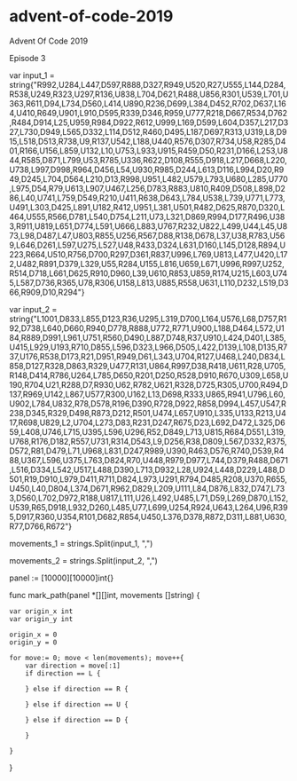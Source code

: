 # advent-of-code-2019
Advent Of Code 2019

Episode 3

var input_1 = string{"R992,U284,L447,D597,R888,D327,R949,U520,R27,U555,L144,D284,R538,U249,R323,U297,R136,U838,L704,D621,R488,U856,R301,U539,L701,U363,R611,D94,L734,D560,L414,U890,R236,D699,L384,D452,R702,D637,L164,U410,R649,U901,L910,D595,R339,D346,R959,U777,R218,D667,R534,D762,R484,D914,L25,U959,R984,D922,R612,U999,L169,D599,L604,D357,L217,D327,L730,D949,L565,D332,L114,D512,R460,D495,L187,D697,R313,U319,L8,D915,L518,D513,R738,U9,R137,U542,L188,U440,R576,D307,R734,U58,R285,D401,R166,U156,L859,U132,L10,U753,L933,U915,R459,D50,R231,D166,L253,U844,R585,D871,L799,U53,R785,U336,R622,D108,R555,D918,L217,D668,L220,U738,L997,D998,R964,D456,L54,U930,R985,D244,L613,D116,L994,D20,R949,D245,L704,D564,L210,D13,R998,U951,L482,U579,L793,U680,L285,U770,L975,D54,R79,U613,L907,U467,L256,D783,R883,U810,R409,D508,L898,D286,L40,U741,L759,D549,R210,U411,R638,D643,L784,U538,L739,U771,L773,U491,L303,D425,L891,U182,R412,U951,L381,U501,R482,D625,R870,D320,L464,U555,R566,D781,L540,D754,L211,U73,L321,D869,R994,D177,R496,U383,R911,U819,L651,D774,L591,U666,L883,U767,R232,U822,L499,U44,L45,U873,L98,D487,L47,U803,R855,U256,R567,D88,R138,D678,L37,U38,R783,U569,L646,D261,L597,U275,L527,U48,R433,D324,L631,D160,L145,D128,R894,U223,R664,U510,R756,D700,R297,D361,R837,U996,L769,U813,L477,U420,L172,U482,R891,D379,L329,U55,R284,U155,L816,U659,L671,U996,R997,U252,R514,D718,L661,D625,R910,D960,L39,U610,R853,U859,R174,U215,L603,U745,L587,D736,R365,U78,R306,U158,L813,U885,R558,U631,L110,D232,L519,D366,R909,D10,R294"}

var input_2 = string{"L1001,D833,L855,D123,R36,U295,L319,D700,L164,U576,L68,D757,R192,D738,L640,D660,R940,D778,R888,U772,R771,U900,L188,D464,L572,U184,R889,D991,L961,U751,R560,D490,L887,D748,R37,U910,L424,D401,L385,U415,L929,U193,R710,D855,L596,D323,L966,D505,L422,D139,L108,D135,R737,U176,R538,D173,R21,D951,R949,D61,L343,U704,R127,U468,L240,D834,L858,D127,R328,D863,R329,U477,R131,U864,R997,D38,R418,U611,R28,U705,R148,D414,R786,U264,L785,D650,R201,D250,R528,D910,R670,U309,L658,U190,R704,U21,R288,D7,R930,U62,R782,U621,R328,D725,R305,U700,R494,D137,R969,U142,L867,U577,R300,U162,L13,D698,R333,U865,R941,U796,L60,U902,L784,U832,R78,D578,R196,D390,R728,D922,R858,D994,L457,U547,R238,D345,R329,D498,R873,D212,R501,U474,L657,U910,L335,U133,R213,U417,R698,U829,L2,U704,L273,D83,R231,D247,R675,D23,L692,D472,L325,D659,L408,U746,L715,U395,L596,U296,R52,D849,L713,U815,R684,D551,L319,U768,R176,D182,R557,U731,R314,D543,L9,D256,R38,D809,L567,D332,R375,D572,R81,D479,L71,U968,L831,D247,R989,U390,R463,D576,R740,D539,R488,U367,L596,U375,L763,D824,R70,U448,R979,D977,L744,D379,R488,D671,L516,D334,L542,U517,L488,D390,L713,D932,L28,U924,L448,D229,L488,D501,R19,D910,L979,D411,R711,D824,L973,U291,R794,D485,R208,U370,R655,U450,L40,D804,L374,D671,R962,D829,L209,U111,L84,D876,L832,D747,L733,D560,L702,D972,R188,U817,L111,U26,L492,U485,L71,D59,L269,D870,L152,U539,R65,D918,L932,D260,L485,U77,L699,U254,R924,U643,L264,U96,R395,D917,R360,U354,R101,D682,R854,U450,L376,D378,R872,D311,L881,U630,R77,D766,R672"}

movements_1 = strings.Split(input_1, ",")

movements_2 = strings.Split(input_2, ",")

panel := [10000][10000]int{}

func mark_path(panel *[][]int, movements []string) {

	var origin_x int
	var origin_y int

	origin_x = 0
	origin_y = 0

	for move:= 0; move < len(movements); move++{
		var direction = move[:1]
		if direction == L {
		
		} else if direction == R {
		
		} else if direction == U {
		
		} else if direction == D {
		
		}
	
	}
}
